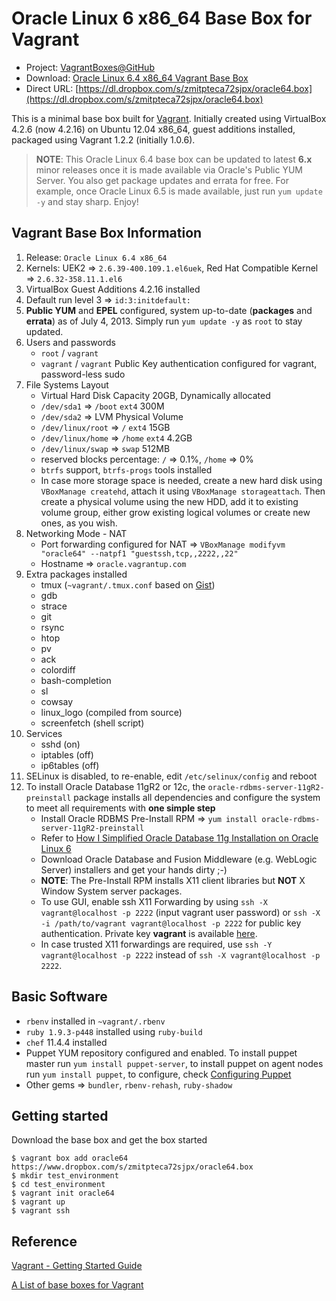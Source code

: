 # Oracle Linux 6 x86_64 Base Box for Vagrant

* Project: [VagrantBoxes@GitHub](https://github.com/terrywang/vagrantboxes)
* Download: [Oracle Linux 6.4 x86_64 Vagrant Base Box](https://www.dropbox.com/s/zmitpteca72sjpx/oracle64.box)
* Direct URL: [https://dl.dropbox.com/s/zmitpteca72sjpx/oracle64.box](https://dl.dropbox.com/s/zmitpteca72sjpx/oracle64.box)

This is a minimal base box built for [Vagrant](http://www.vagrantup.com/). Initially created using VirtualBox 4.2.6 (now 4.2.16) on Ubuntu 12.04 x86_64, guest additions installed, packaged using Vagrant 1.2.2 (initially 1.0.6).

> **NOTE**: This Oracle Linux 6.4 base box can be updated to latest **6.x** minor releases once it is made available via Oracle's Public YUM Server. You also get package updates and errata for free. For example, once Oracle Linux 6.5 is made available, just run `yum update -y` and stay sharp. Enjoy!

## Vagrant Base Box Information

1. Release: `Oracle Linux 6.4 x86_64`
2. Kernels: UEK2 => `2.6.39-400.109.1.el6uek`, Red Hat Compatible Kernel => `2.6.32-358.11.1.el6 ` 
2. VirtualBox Guest Additions 4.2.16 installed
3. Default run level 3 => `id:3:initdefault:`
4. **Public YUM** and **EPEL** configured, system up-to-date (**packages** and **errata**) as of July 4, 2013. Simply run `yum update -y` as `root` to stay updated.
5. Users and passwords
    * `root` / `vagrant`
    * `vagrant` / `vagrant` Public Key authentication configured for vagrant, password-less sudo
6. File Systems Layout
    * Virtual Hard Disk Capacity 20GB, Dynamically allocated
    * `/dev/sda1` => `/boot` `ext4` 300M
    * `/dev/sda2` => LVM Physical Volume
    * `/dev/linux/root` => `/` `ext4` 15GB
    * `/dev/linux/home` => `/home` `ext4` 4.2GB
    * `/dev/linux/swap` => `swap` 512MB
    * reserved blocks percentage: `/` => 0.1%, `/home` => 0%
    * `btrfs` support, `btrfs-progs` tools installed
    * In case more storage space is needed, create a new hard disk using `VBoxManage createhd`, attach it using `VBoxManage storageattach`. Then create a physical volume using the new HDD, add it to existing volume group, either grow existing logical volumes or create new ones, as you wish.
7. Networking Mode - NAT
    * Port forwarding configured for NAT => `VBoxManage modifyvm "oracle64" --natpf1 "guestssh,tcp,,2222,,22"`
    * Hostname => `oracle.vagrantup.com`
8. Extra packages installed
    * tmux (`~vagrant/.tmux.conf` based on [Gist](https://gist.github.com/terrywang/3950393))
    * gdb
    * strace
    * git
    * rsync
    * htop
    * pv
    * ack
    * colordiff
    * bash-completion
    * sl
    * cowsay
    * linux_logo (compiled from source)
    * screenfetch (shell script)
9. Services
    * sshd (on)
    * iptables (off)
    * ip6tables (off)
10. SELinux is disabled, to re-enable, edit `/etc/selinux/config` and reboot
11. To install Oracle Database 11gR2 or 12c, the `oracle-rdbms-server-11gR2-preinstall` package installs all dependencies and configure the system to meet all requirements with **one simple step**
    * Install Oracle RDBMS Pre-Install RPM => `yum install oracle-rdbms-server-11gR2-preinstall`
    * Refer to [How I Simplified Oracle Database 11g Installation on Oracle Linux 6](http://www.oracle.com/technetwork/articles/servers-storage-admin/ginnydbinstallonlinux6-1845247.html)
    * Download Oracle Database and Fusion Middleware (e.g. WebLogic Server) installers and get your hands dirty ;-)
    * **NOTE**: The Pre-Install RPM installs X11 client libraries but **NOT** X Window System server packages.
    * To use GUI, enable ssh X11 Forwarding by using `ssh -X vagrant@localhost -p 2222` (input vagrant user password) or `ssh -X -i /path/to/vagrant vagrant@localhost -p 2222` for public key authentication. Private key **vagrant** is available [here](https://raw.github.com/mitchellh/vagrant/master/keys/vagrant).
    * In case trusted X11 forwardings are required, use `ssh -Y vagrant@localhost -p 2222` instead of `ssh -X vagrant@localhost -p 2222`.

## Basic Software
* `rbenv` installed in `~vagrant/.rbenv`
* `ruby 1.9.3-p448` installed using `ruby-build`
* `chef` 11.4.4 installed
* Puppet YUM repository configured and enabled. To install puppet master run `yum install puppet-server`, to install puppet on agent nodes run `yum install puppet`, to configure, check [Configuring Puppet](http://docs.puppetlabs.com/guides/configuring.html)
* Other gems => `bundler`, `rbenv-rehash`, `ruby-shadow`

## Getting started

Download the base box and get the box started

```
$ vagrant box add oracle64 https://www.dropbox.com/s/zmitpteca72sjpx/oracle64.box
$ mkdir test_environment
$ cd test_environment
$ vagrant init oracle64
$ vagrant up
$ vagrant ssh
```

## Reference

[Vagrant - Getting Started Guide](http://docs.vagrantup.com/v2/getting-started/)

[A List of base boxes for Vagrant](http://vagrantbox.es/)
